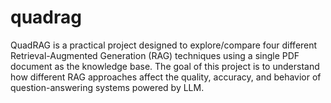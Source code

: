 # quadrag
QuadRAG is a practical project designed to explore/compare four different Retrieval-Augmented Generation (RAG) techniques using a single PDF document as the knowledge base. The goal of this project is to understand how different RAG approaches affect the quality, accuracy, and behavior of question-answering systems powered by LLM.
